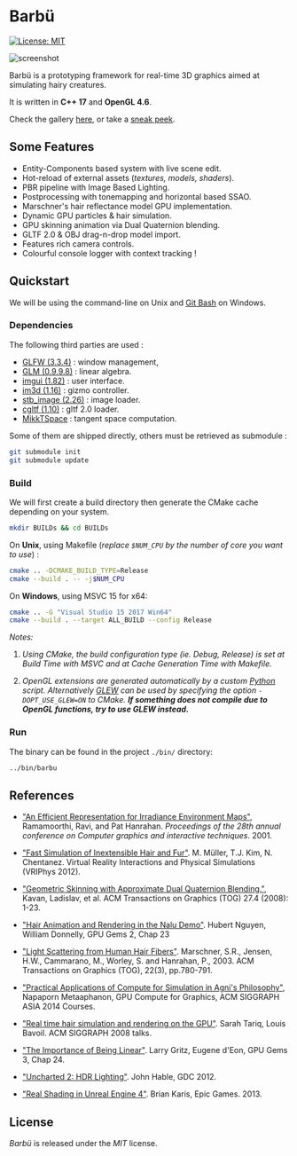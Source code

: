 # Barbü

[![License: MIT](https://img.shields.io/badge/License-MIT-yellow.svg)](https://opensource.org/licenses/MIT)

![screenshot](https://i.imgur.com/3gtP0iJ.png)

Barbü is a prototyping framework for real-time 3D graphics aimed at simulating hairy creatures.

It is written in **C++ 17** and **OpenGL 4.6**.

Check the gallery [here](https://imgur.com/a/MgJyFNG), or take a [sneak peek](https://imgur.com/ZyjYbiN).

## Some Features

* Entity-Components based system with live scene edit.
* Hot-reload of external assets (*textures, models, shaders*).
* PBR pipeline with Image Based Lighting.
* Postprocessing with tonemapping and horizontal based SSAO.
* Marschner's hair reflectance model GPU implementation.
* Dynamic GPU particles & hair simulation.
* GPU skinning animation via Dual Quaternion blending.
* GLTF 2.0 & OBJ drag-n-drop model import.
* Features rich camera controls.
* Colourful console logger with context tracking !

## Quickstart

We will be using the command-line on Unix and [Git Bash](https://git-for-windows.github.io/) on Windows.

### Dependencies

The following third parties are used :

* [GLFW (3.3.4)](https://github.com/glfw/glfw/tree/3.3.4) : window management,
* [GLM (0.9.9.8)](https://github.com/g-truc/glm/releases/tag/0.9.9.8) : linear algebra.
* [imgui (1.82)](https://github.com/ocornut/imgui/tree/v1.82) : user interface.
* [im3d (1.16)](https://github.com/john-chapman/im3d/) : gizmo controller.
* [stb_image (2.26)](https://github.com/nothings/stb) : image loader.
* [cgltf (1.10)](https://github.com/jkuhlmann/cgltf) : gltf 2.0 loader.
* [MikkTSpace](https://github.com/mmikk/MikkTSpace) : tangent space computation.

Some of them are shipped directly, others must be retrieved as submodule :
```bash
git submodule init
git submodule update
```

### Build

We will first create a build directory then generate the CMake cache depending on your system.

```bash
mkdir BUILDs && cd BUILDs
```

On **Unix**, using Makefile (*replace `$NUM_CPU` by the number of core you  want to use*) :
```bash
cmake .. -DCMAKE_BUILD_TYPE=Release
cmake --build . -- -j$NUM_CPU
```

On **Windows**, using MSVC 15 for x64:
```bash
cmake .. -G "Visual Studio 15 2017 Win64"
cmake --build . --target ALL_BUILD --config Release
```

*Notes:*

 1. *Using CMake, the build configuration type (ie. Debug, Release) is set at Build Time with MSVC and at Cache Generation Time with Makefile.*

 2. *OpenGL extensions are generated automatically by a custom [Python](https://www.python.org/downloads/) script.  Alternatively [GLEW](http://glew.sourceforge.net/) can be used by specifying the option `-DOPT_USE_GLEW=ON` to CMake. __If something does not compile due to OpenGL functions, try to use GLEW instead.__*

### Run

The binary can be found in the project `./bin/` directory:
```bash
../bin/barbu
```

## References

* ["An Efficient Representation for Irradiance Environment Maps"](http://citeseerx.ist.psu.edu/viewdoc/download?doi=10.1.1.458.6377&rep=rep1&type=pdf), Ramamoorthi, Ravi, and Pat Hanrahan. _Proceedings of the 28th annual conference on Computer graphics and interactive techniques_. 2001.

* ["Fast Simulation of Inextensible Hair and Fur"](https://matthias-research.github.io/pages/publications/FTLHairFur.pdf). M. Müller, T.J. Kim, N. Chentanez. Virtual Reality Interactions and Physical Simulations (VRIPhys 2012).

* ["Geometric Skinning with Approximate Dual Quaternion Blending."](https://www.cs.utah.edu/~ladislav/kavan08geometric/kavan08geometric.pdf), Kavan, Ladislav, et al. ACM Transactions on Graphics (TOG) 27.4 (2008): 1-23.

* ["Hair Animation and Rendering in the Nalu Demo"](https://developer.nvidia.com/gpugems/gpugems2/part-iii-high-quality-rendering/chapter-23-hair-animation-and-rendering-nalu-demo). Hubert Nguyen, William Donnelly, GPU Gems 2, Chap 23

* ["Light Scattering from Human Hair Fibers"](https://graphics.stanford.edu/papers/hair/). Marschner, S.R., Jensen, H.W., Cammarano, M., Worley, S. and Hanrahan, P., 2003. ACM Transactions on Graphics (TOG), 22(3), pp.780-791.

* ["Practical Applications of Compute for Simulation in Agni's Philosophy"](http://www.jp.square-enix.com/tech/library/pdf/SiggraphAsia2014_simulation.pdf), Napaporn Metaaphanon, GPU Compute for Graphics, ACM SIGGRAPH ASIA 2014 Courses.

* ["Real time hair simulation and rendering on the GPU"](https://developer.download.nvidia.com/presentations/2008/SIGGRAPH/RealTimeHairRendering_SponsoredSession2.pdf). Sarah Tariq, Louis Bavoil. ACM SIGGRAPH 2008 talks.

* ["The Importance of Being Linear"](https://developer.nvidia.com/gpugems/gpugems3/part-iv-image-effects/chapter-24-importance-being-linear). Larry Gritz, Eugene d'Eon, GPU Gems 3, Chap 24.

* ["Uncharted 2: HDR Lighting"](https://gdcvault.com/play/1012351/Uncharted-2-HDR). John Hable, GDC 2012.

* ["Real Shading in Unreal Engine 4"](https://cdn2.unrealengine.com/Resources/files/2013SiggraphPresentationsNotes-26915738.pdf). Brian Karis, Epic Games. 2013.

## License

*Barbü* is released under the *MIT* license.
